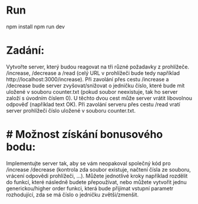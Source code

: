 # Run
npm install
npm run dev


# Zadání:
 
Vytvořte server, který budou reagovat na tři různé požadavky z prohlížeče. /increase, /decrease a /read (celý URL v prohlížeči bude tedy například http://localhost:3000/increase). Při zavolání přes cestu /increase a /decrease bude server zvyšovat/snižovat o jedničku číslo, které bude mít uložené v souboru counter.txt (pokud soubor neexistuje, tak ho server založí s úvodním číslem 0). U těchto dvou cest může server vrátit libovolnou odpověď (například text OK). Při zavolání serveru přes cestu /read vratí server prohlížeči číslo uložené v souboru counter.txt.
 
# # Možnost získání bonusového bodu:
 
Implementujte server tak, aby se vám neopakoval společný kód pro /increase /decrease (kontrola zda soubor existuje, načtení čísla ze souboru, vrácení odpovědi prohlížeči, ...). Můžete jednotlivé kroky například rozdělit do funkcí, které následně budete přepoužívat, nebo můžete vytvořit jednu generickou/higher order funkci, která bude přijímat vstupní parametr rozhodující, zda se má číslo o jedničku zvětši/zmenšit.